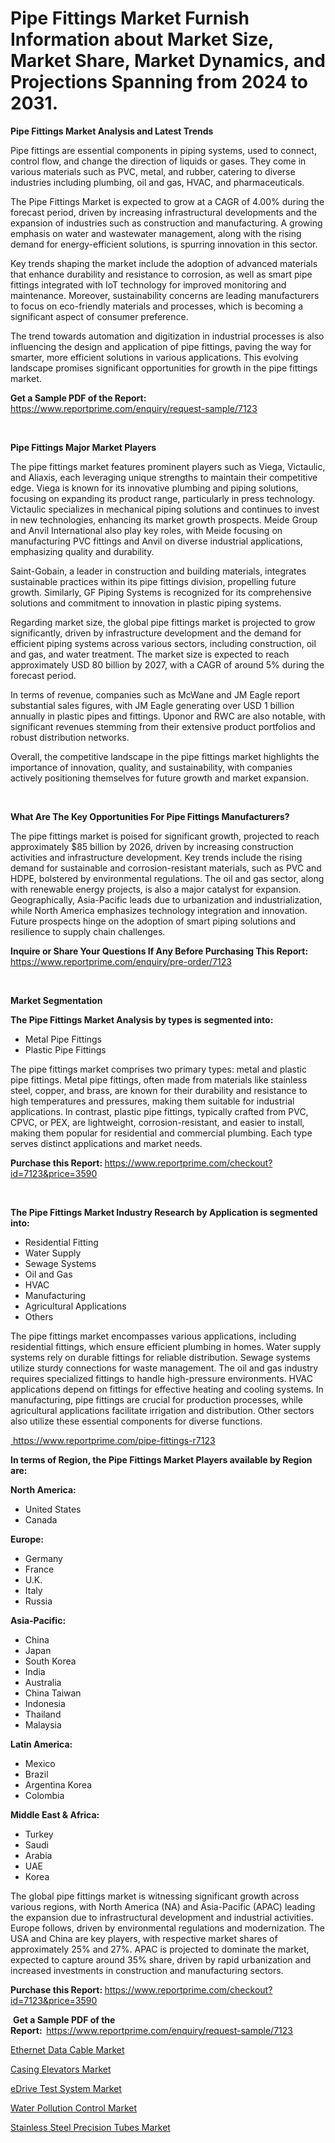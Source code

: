 <p><h1>Pipe Fittings Market Furnish Information about Market Size, Market Share, Market Dynamics, and Projections Spanning from 2024 to 2031.</h1></p><p><strong>Pipe Fittings Market Analysis and Latest Trends</strong></p>
<p><p>Pipe fittings are essential components in piping systems, used to connect, control flow, and change the direction of liquids or gases. They come in various materials such as PVC, metal, and rubber, catering to diverse industries including plumbing, oil and gas, HVAC, and pharmaceuticals.</p><p>The Pipe Fittings Market is expected to grow at a CAGR of 4.00% during the forecast period, driven by increasing infrastructural developments and the expansion of industries such as construction and manufacturing. A growing emphasis on water and wastewater management, along with the rising demand for energy-efficient solutions, is spurring innovation in this sector. </p><p>Key trends shaping the market include the adoption of advanced materials that enhance durability and resistance to corrosion, as well as smart pipe fittings integrated with IoT technology for improved monitoring and maintenance. Moreover, sustainability concerns are leading manufacturers to focus on eco-friendly materials and processes, which is becoming a significant aspect of consumer preference.</p><p>The trend towards automation and digitization in industrial processes is also influencing the design and application of pipe fittings, paving the way for smarter, more efficient solutions in various applications. This evolving landscape promises significant opportunities for growth in the pipe fittings market.</p></p>
<p><strong>Get a Sample PDF of the Report:&nbsp;</strong> <a href="https://www.reportprime.com/enquiry/request-sample/7123?utm_campaign=1135&utm_medium=2&utm_source=Github&utm_content=ia&utm_term=18102024&utm_id=pipe-fittings">https://www.reportprime.com/enquiry/request-sample/7123</a></p>
<p>&nbsp;</p>
<p><strong>Pipe Fittings Major Market Players</strong></p>
<p><p>The pipe fittings market features prominent players such as Viega, Victaulic, and Aliaxis, each leveraging unique strengths to maintain their competitive edge. Viega is known for its innovative plumbing and piping solutions, focusing on expanding its product range, particularly in press technology. Victaulic specializes in mechanical piping solutions and continues to invest in new technologies, enhancing its market growth prospects. Meide Group and Anvil International also play key roles, with Meide focusing on manufacturing PVC fittings and Anvil on diverse industrial applications, emphasizing quality and durability.</p><p>Saint-Gobain, a leader in construction and building materials, integrates sustainable practices within its pipe fittings division, propelling future growth. Similarly, GF Piping Systems is recognized for its comprehensive solutions and commitment to innovation in plastic piping systems.</p><p>Regarding market size, the global pipe fittings market is projected to grow significantly, driven by infrastructure development and the demand for efficient piping systems across various sectors, including construction, oil and gas, and water treatment. The market size is expected to reach approximately USD 80 billion by 2027, with a CAGR of around 5% during the forecast period.</p><p>In terms of revenue, companies such as McWane and JM Eagle report substantial sales figures, with JM Eagle generating over USD 1 billion annually in plastic pipes and fittings. Uponor and RWC are also notable, with significant revenues stemming from their extensive product portfolios and robust distribution networks.</p><p>Overall, the competitive landscape in the pipe fittings market highlights the importance of innovation, quality, and sustainability, with companies actively positioning themselves for future growth and market expansion.</p></p>
<p>&nbsp;</p>
<p><strong>What Are The Key Opportunities For Pipe Fittings Manufacturers?</strong></p>
<p><p>The pipe fittings market is poised for significant growth, projected to reach approximately $85 billion by 2026, driven by increasing construction activities and infrastructure development. Key trends include the rising demand for sustainable and corrosion-resistant materials, such as PVC and HDPE, bolstered by environmental regulations. The oil and gas sector, along with renewable energy projects, is also a major catalyst for expansion. Geographically, Asia-Pacific leads due to urbanization and industrialization, while North America emphasizes technology integration and innovation. Future prospects hinge on the adoption of smart piping solutions and resilience to supply chain challenges.</p></p>
<p><strong>Inquire or Share Your Questions If Any Before Purchasing This Report:</strong> <a href="https://www.reportprime.com/enquiry/pre-order/7123?utm_campaign=1135&utm_medium=2&utm_source=Github&utm_content=ia&utm_term=18102024&utm_id=pipe-fittings">https://www.reportprime.com/enquiry/pre-order/7123</a></p>
<p>&nbsp;</p>
<p><strong>Market Segmentation</strong></p>
<p><strong>The Pipe Fittings Market Analysis by types is segmented into:</strong></p>
<p><ul><li>Metal Pipe Fittings</li><li>Plastic Pipe Fittings</li></ul></p>
<p><p>The pipe fittings market comprises two primary types: metal and plastic pipe fittings. Metal pipe fittings, often made from materials like stainless steel, copper, and brass, are known for their durability and resistance to high temperatures and pressures, making them suitable for industrial applications. In contrast, plastic pipe fittings, typically crafted from PVC, CPVC, or PEX, are lightweight, corrosion-resistant, and easier to install, making them popular for residential and commercial plumbing. Each type serves distinct applications and market needs.</p></p>
<p><strong>Purchase this Report:&nbsp;</strong><a href="https://www.reportprime.com/checkout?id=7123&price=3590&utm_campaign=1135&utm_medium=2&utm_source=Github&utm_content=ia&utm_term=18102024&utm_id=pipe-fittings">https://www.reportprime.com/checkout?id=7123&price=3590</a></p>
<p>&nbsp;</p>
<p><strong>The Pipe Fittings Market Industry Research by Application is segmented into:</strong></p>
<p><ul><li>Residential Fitting</li><li>Water Supply</li><li>Sewage Systems</li><li>Oil and Gas</li><li>HVAC</li><li>Manufacturing</li><li>Agricultural Applications</li><li>Others</li></ul></p>
<p><p>The pipe fittings market encompasses various applications, including residential fittings, which ensure efficient plumbing in homes. Water supply systems rely on durable fittings for reliable distribution. Sewage systems utilize sturdy connections for waste management. The oil and gas industry requires specialized fittings to handle high-pressure environments. HVAC applications depend on fittings for effective heating and cooling systems. In manufacturing, pipe fittings are crucial for production processes, while agricultural applications facilitate irrigation and distribution. Other sectors also utilize these essential components for diverse functions.</p></p>
<p><a href="https://www.reportprime.com/pipe-fittings-r7123?utm_campaign=1135&utm_medium=2&utm_source=Github&utm_content=ia&utm_term=18102024&utm_id=pipe-fittings">&nbsp;https://www.reportprime.com/pipe-fittings-r7123</a></p>
<p><strong>In terms of Region, the Pipe Fittings Market Players available by Region are:</strong></p>
<p>
    <p> <strong> North America: </strong>
        <ul>
            <li>United States</li>
            <li>Canada</li>
        </ul>
        </p> 
    <p> <strong> Europe: </strong>
        <ul>
            <li>Germany</li>
            <li>France</li>
            <li>U.K.</li>
            <li>Italy</li>
            <li>Russia</li>
        </ul>
        </p> 
    <p> <strong> Asia-Pacific: </strong>
        <ul>
            <li>China</li>
            <li>Japan</li>
            <li>South Korea</li>
            <li>India</li>
            <li>Australia</li>
            <li>China Taiwan</li>
            <li>Indonesia</li>
            <li>Thailand</li>
            <li>Malaysia</li>
        </ul>
        </p> 
    <p> <strong> Latin America: </strong>
        <ul>
            <li>Mexico</li>
            <li>Brazil</li>
            <li>Argentina Korea</li>
            <li>Colombia</li>
        </ul>
        </p> 
    <p> <strong> Middle East & Africa: </strong>
        <ul>
            <li>Turkey</li>
            <li>Saudi</li>
            <li>Arabia</li>
            <li>UAE</li>
            <li>Korea</li>
        </ul>
    </p>
    </p>
<p><p>The global pipe fittings market is witnessing significant growth across various regions, with North America (NA) and Asia-Pacific (APAC) leading the expansion due to infrastructural development and industrial activities. Europe follows, driven by environmental regulations and modernization. The USA and China are key players, with respective market shares of approximately 25% and 27%. APAC is projected to dominate the market, expected to capture around 35% share, driven by rapid urbanization and increased investments in construction and manufacturing sectors.</p></p>
<p><strong>Purchase this Report: </strong><a href="https://www.reportprime.com/checkout?id=7123&price=3590&utm_campaign=1135&utm_medium=2&utm_source=Github&utm_content=ia&utm_term=18102024&utm_id=pipe-fittings">https://www.reportprime.com/checkout?id=7123&price=3590</a></p>
<p>&nbsp;<strong>Get a Sample PDF of the Report:&nbsp;&nbsp;</strong><a href="https://www.reportprime.com/enquiry/request-sample/7123?utm_campaign=1135&utm_medium=2&utm_source=Github&utm_content=ia&utm_term=18102024&utm_id=pipe-fittings">https://www.reportprime.com/enquiry/request-sample/7123</a></p>
<p><strong></strong></p>
<p><p><a href="https://github.com/baldonopiturbeu/Market-Research-Report-List-1/blob/main/ethernet-data-cable-market.md?utm_campaign=1135&utm_medium=2&utm_source=Github&utm_content=ia&utm_term=18102024&utm_id=pipe-fittings">Ethernet Data Cable Market</a></p><p><a href="https://github.com/delmasportse2/Market-Research-Report-List-1/blob/main/casing-elevators-market.md?utm_campaign=1135&utm_medium=2&utm_source=Github&utm_content=ia&utm_term=18102024&utm_id=pipe-fittings">Casing Elevators Market</a></p><p><a href="https://www.linkedin.com/pulse/edrive-test-system-market-revolution-size-share-emerging-trends-gis4e?utm_campaign=1135&utm_medium=2&utm_source=Github&utm_content=ia&utm_term=18102024&utm_id=pipe-fittings">eDrive Test System Market</a></p><p><a href="https://issuu.com/reportprime-2/docs/water-pollution-control-market-size_2f394674272d17?utm_campaign=1135&utm_medium=2&utm_source=Github&utm_content=ia&utm_term=18102024&utm_id=pipe-fittings">Water Pollution Control Market</a></p><p><a href="https://issuu.com/reportprime-2/docs/stainless-steel-precision-tubes-mar_62f6f05eac9428?utm_campaign=1135&utm_medium=2&utm_source=Github&utm_content=ia&utm_term=18102024&utm_id=pipe-fittings">Stainless Steel Precision Tubes Market</a></p></p>